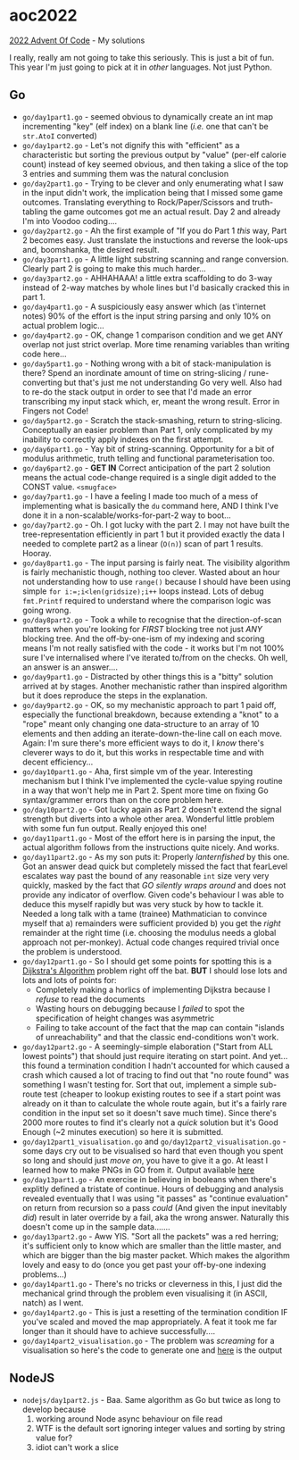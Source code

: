 # aoc2022 

[2022 Advent Of Code](https://adventofcode/2022) - My solutions

I really, really am not going to take this seriously. This is just a bit of fun. 
This year I'm just going to pick at it in _other_ languages. Not just Python.

## Go
  - `go/day1part1.go` - seemed obvious to dynamically create an int map incrementing "key" (elf index) on a blank line (_i.e._ one that can't be `str.AtoI` converted)
  - `go/day1part2.go` - Let's not dignify this with "efficient" as a characteristic but sorting the previous output by "value" (per-elf calorie count) instead of key seemed obvious, and then taking a slice of the top 3 entries and summing them was the natural conclusion
  - `go/day2part1.go` - Trying to be clever and only enumerating what I saw in the input didn't work, the implication being that I missed some game outcomes. Translating everything to Rock/Paper/Scissors and truth-tabling the game outcomes got me an actual result. Day 2 and already I'm into Voodoo coding....
  - `go/day2part2.go` - Ah the first example of "If you do Part 1 _this_ way, Part 2 becomes easy. Just translate the instuctions and reverse the look-ups and, boomshanka, the desired result.
  - `go/day3part1.go` - A little light substring scanning and range conversion. Clearly part 2 is going to make this much harder...
  - `go/day3part2.go` - AHHAHAAA! a little extra scaffolding to do 3-way instead of 2-way matches by whole lines but I'd basically cracked this in part 1.
  - `go/day4part1.go` - A suspiciously easy answer which (as t'internet notes) 90% of the effort is the input string parsing and only 10% on actual problem logic...
  - `go/day4part2.go` - OK, change 1 comparison condition and we get ANY overlap not just strict overlap. More time renaming variables than writing code here...
  - `go/day5part1.go` - Nothing wrong with a bit of stack-manipulation is there? Spend an inordinate amount of time on string-slicing / rune-converting but that's just me not understanding Go very well. Also had to re-do the stack output in order to see that I'd made an error transcribing my input stack which, er, meant the wrong result. Error in Fingers not Code!
  - `go/day5part2.go` - Scratch the stack-smashing, return to string-slicing. Conceptually an easier problem than Part 1, only complicated by my inability to correctly apply indexes on the first attempt. 
  - `go/day6part1.go` - Yay bit of string-scanning. Opportunity for a bit of modulus arithmetic, truth telling and functional parameterisation too.
  - `go/day6part2.go` - **GET IN** Correct anticipation of the part 2 solution means the actual code-change required is a single digit added to the CONST value. `<smugface>`
  - `go/day7part1.go` - I have a feeling I made too much of a mess of implementing what is basically the `du` command here, AND I think I've done it in a non-scalable/works-for-part-2 way to boot...
  - `go/day7part2.go` - Oh. I got lucky with the part 2. I may not have built the tree-representation efficiently in part 1 but it provided exactly the data I needed to complete part2 as a linear (`O(n)`) scan of part 1 results. Hooray.
  - `go/day8part1.go` - The input parsing is fairly neat. The visibility algorithm is fairly mechanistic though, nothing too clever. Wasted about an hour not understanding how to use `range()` because I should have been using simple `for i:=;i<len(gridsize);i++` loops instead. Lots of debug `fmt.Printf` required to understand where the comparison logic was going wrong.
  - `go/day8part2.go` - Took a while to recognise that the direction-of-scan matters when you're looking for _FIRST_ blocking tree not just _ANY_ blocking tree. And the off-by-one-ism of my indexing and scoring means I'm not really satisfied with the code - it works but I'm not 100% sure I've internalised where I've iterated to/from on the checks. Oh well, an answer is an answer....
  - `go/day9part1.go` - Distracted by other things this is a "bitty" solution arrived at by stages. Another mechanistic rather than inspired algorithm but it does reproduce the steps in the explanation.
  - `go/day9part2.go` - OK, so my mechanistic approach to part 1 paid off, especially the functional breakdown, because extending a "knot" to a "rope" meant only changing one data-structure to an array of 10 elements and then adding an iterate-down-the-line call on each move. Again: I'm sure there's more efficient ways to do it, I *know* there's cleverer ways to do it, but this works in respectable time and with decent efficiency...
  - `go/day10part1.go` - Aha, first simple vm of the year. Interesting mechanism but I think I've implemented the cycle-value spying routine in a way that won't help me in Part 2. Spent more time on fixing Go syntax/grammer errors than on the core problem here.
  - `go/day10part2.go` - Got lucky again as Part 2 doesn't extend the signal strength but diverts into a whole other area. Wonderful little problem with some fun fun output. Really enjoyed this one!
  - `go/day11part1.go` - Most of the effort here is in parsing the input, the actual algorithm follows from the instructions quite nicely. And works.
  - `go/day11part2.go` - As my son puts it: Properly _lanternfished_ by this one. Got an answer dead quick but completely missed the fact that fearLevel escalates way past the bound of any reasonable `int` size very very quickly, masked by the fact that _GO silently wraps around_ and does not provide any indicator of overflow. Given code's behaviour I was able to deduce this myself rapidly but was very stuck by how to tackle it. Needed a long talk with a tame (trainee) Mathmatician to convince myself that a) remainders were sufficient provided b) you get the _right_ remainder at the right time (i.e. choosing the modulus needs a global approach not per-monkey). Actual code changes required trivial once the problem is understood.
  - `go/day12part1.go` - So I should get some points for spotting this is a [Dijkstra's Algorithm](https://isaaccomputerscience.org/concepts/dsa_search_dijkstra) problem right off the bat. **BUT** I should lose lots and lots and lots of points for:
    - Completely making a horlics of implementing Dijkstra because I _refuse_ to read the documents
    - Wasting hours on debugging because I _failed_ to spot the specification of height changes was asymmetric
    - Failing to take account of the fact that the map can contain "islands of unreachability" and that the classic end-conditions won't work.
  - `go/day12part2.go` - A seemingly-simple elaboration ("Start from ALL lowest points") that should just require iterating on start point. And yet... this found a termination condition I hadn't accounted for which caused a crash which caused a lot of tracing to find out that "no route found" was something I wasn't testing for. Sort that out, implement a simple sub-route test (cheaper to lookup existing routes to see if a start point was already on it than to calculate the whole route again, but it's a fairly rare condition in the input set so it doesn't save much time). Since there's 2000 more routes to find it's clearly not a _quick_ solution but it's Good Enough (~2 minutes execution) so here it is submitted.
  - `go/day12part1_visualisation.go` and `go/day12part2_visualisation.go` - some days cry out to be visualised so hard that even though you spent so long and should just _move on_, you have to give it a go. At least I learned how to make PNGs in GO from it. Output available [here](https://www.guided-naafi.org/aoc2022/2022/12/12/VisualisationOfAOC2022Day12.html)
  - `go/day13part1.go` - An exercise in believing in booleans when there's explitly defined a tristate of continue. Hours of debugging and analysis revealed eventually that I was using "it passes" as "continue evaluation" on return from recursion so a pass _could_ (And given the input inevitably _did_) result in later override by a fail, aka the wrong answer. Naturally this doesn't come up in the sample data.......
  - `go/day13part2.go` - Aww YIS. "Sort all the packets" was a red herring; it's sufficient only to know which are smaller than the little master, and which are bigger than the big master packet. Which makes the algorithm lovely and easy to do (once you get past your off-by-one indexing problems...)
  - `go/day14part1.go` - There's no tricks or cleverness in this, I just did the mechanical grind through the problem even visualising it (in ASCII, natch) as I went. 
  - `go/day14part2.go` - This is just a resetting of the termination condition IF you've scaled and moved the map appropriately. A feat it took me far longer than it should have to achieve successfully....
  - `go/day14part2_visualisation.go` - The problem was _screaming_ for a visualisation so here's the code to generate one and [here](https://www.guided-naafi.org/aoc2022/2022/12/14/VisualisationOfAOC2022Day14.html) is the output

## NodeJS
  - `nodejs/day1part2.js` - Baa. Same algorithm as Go but twice as long to develop because 
    1. working around Node async behaviour on file read
    2. WTF is the default sort ignoring integer values and sorting by string value for? 
    3. idiot can't work a slice